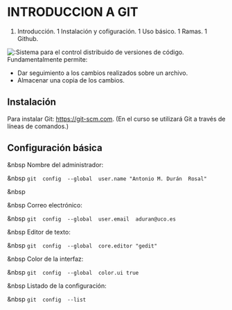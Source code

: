 # **INTRODUCCION A GIT**

1. Introducción.
1 Instalación y cofiguración.
1 Uso básico.
1 Ramas.
1 Github.


![ :Sistema para el control distribuido de versiones de código. Fundamentalmente permite:](https://www.redeszone.net/app/uploads/2013/03/Git-Logo.png?x=480)

 * Dar seguimiento a los cambios realizados sobre un archivo.
 * Almacenar una copia de los cambios.

## Instalación
Para instalar Git: https://git-scm.com.	(En el curso se utilizará Git a través de líneas de comandos.)

## Configuración básica


&nbsp
Nombre del administrador:


&nbsp
`git  config  --global  user.name "Antonio M. Durán  Rosal"`


&nbsp


&nbsp
Correo electrónico:


&nbsp
`git  config  --global  user.email  aduran@uco.es`


&nbsp
Editor de texto:


&nbsp
`git  config  --global  core.editor "gedit"`


&nbsp
Color de la interfaz:


&nbsp
`git  config  --global  color.ui true`


&nbsp
Listado de la configuración:


&nbsp
`git  config  --list`
